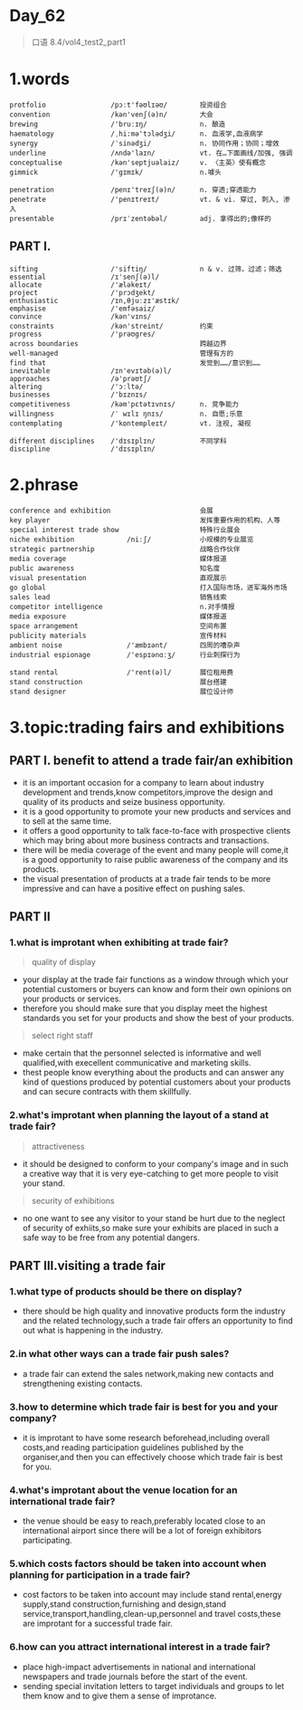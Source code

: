 # Day_62
> 口语 8.4/vol4_test2_part1
# 1.words
    protfolio                /pɔːt'fəʊlɪəʊ/        投资组合
    convention               /kən'venʃ(ə)n/        大会
    brewing                  /'bruːɪŋ/             n. 酿造
    haematology              /ˌhi:mə'tɔlədʒi/      n. 血液学,血液病学
    synergy                  /ˈsinədʒi/            n. 协同作用；协同；增效
    underline                /ʌndə'laɪn/           vt. 在…下面画线/加强, 强调
    conceptualise            /kən'septjuəlaiz/     v. 〈主英〉使有概念
    gimmick                  /'gɪmɪk/              n.噱头

    penetration              /penɪ'treɪʃ(ə)n/      n. 穿透;穿透能力
    penetrate                /'penɪtreɪt/          vt. & vi. 穿过, 刺入, 渗入
    presentable              /prɪˈzentəbəl/        adj. 拿得出的;像样的

## PART I.
    sifting                  /'siftiŋ/             n & v. 过筛，过滤；筛选
    essential                /ɪ'senʃ(ə)l/
    allocate                 /'æləkeɪt/
    project                  /'prɔdʒekt/
    enthusiastic             /ɪn,θjuːzɪ'æstɪk/
    emphasise                /'emfəsaiz/
    convince                 /kən'vɪns/
    constraints              /kən'streint/         约束
    progress                 /'prəʊgres/
    across boundaries                              跨越边界
    well-managed                                   管理有方的
    find that                                      发觉到……/意识到……
    inevitable               /ɪn'evɪtəb(ə)l/
    approaches               /ə'prəʊtʃ/
    altering                 /'ɔːltə/
    businesses               /'bɪznɪs/
    competitiveness          /kəm'pɛtətɪvnɪs/      n. 竞争能力
    willingness              /ˈ wɪlɪ ŋnɪs/         n. 自愿;乐意
    contemplating            /'kɒntempleɪt/        vt. 注视, 凝视

    different disciplines    /'dɪsɪplɪn/           不同学科
    discipline               /'dɪsɪplɪn/

# 2.phrase
    conference and exhibition                      会展
    key player                                     发挥重要作用的机构、人等
    special interest trade show                    特殊行业展会
    niche exhibition             /niːʃ/            小规模的专业展览
    strategic partnership                          战略合作伙伴
    media coverage                                 媒体报道
    public awareness                               知名度
    visual presentation                            直观展示
    go global                                      打入国际市场，进军海外市场
    sales lead                                     销售线索
    competitor intelligence                        n.对手情报
    media exposure                                 媒体报道
    space arrangement                              空间布置
    publicity materials                            宣传材料
    ambient noise                /'æmbɪənt/        四周的嘈杂声
    industrial espionage         /'espɪənɑːʒ/      行业刺探行为

    stand rental                 /'rent(ə)l/       展位租用费
    stand construction                             展台搭建
    stand designer                                 展位设计师

# 3.topic:trading fairs and exhibitions
## PART I. benefit to attend a trade fair/an exhibition
- it is an important occasion for a company to learn about industry development and trends,know competitors,improve the design and quality of its products and seize business opportunity.
- it is a good opportunity to promote your new products and services and to sell at the same time.
- it offers a good opportunity to talk face-to-face with prospective clients which may bring about more business contracts and transactions.
- there will be media coverage of the event and many people will come,it is a good opportunity to raise public awareness of the company and its products.
- the visual presentation of products at a trade fair tends to be more impressive and can have a positive effect on pushing sales.

## PART II
### 1.what is improtant when exhibiting at trade fair?
> quality of display
- your display at the trade fair functions as a window through which your potential customers or buyers can know and form their own opinions on your products or services.
- therefore you should make sure that you display meet the highest standards you set for your products and show the best of your products.

> select right staff
- make certain that the personnel selected is informative and well qualified,with execellent communicative and marketing skills.
- thest people know everything about the products and can answer any kind of questions produced by potential customers about your products and can secure contracts with them skillfully.

### 2.what's improtant when planning the layout of a stand at trade fair?
> attractiveness
- it should be designed to conform to your company's image and in such a creative way that it is very eye-catching to get more people to visit your stand.

> security of exhibitions
- no one want to see any visitor to your stand be hurt due to the neglect of security of exhiits,so make sure your exhibits are placed in such a safe way to be free from any potential dangers.

## PART III.visiting a trade fair
### 1.what type of products should be there on display?
- there should be high quality and innovative products form the industry and the related technology,such a trade fair offers an opportunity to find out what is happening in the industry.

### 2.in what other ways can a trade fair push sales?
- a trade fair can extend the sales network,making new contacts and strengthening existing contacts.

### 3.how to determine which trade fair is best for you and your company?
- it is improtant to have some research beforehead,including overall costs,and reading participation guidelines published by the organiser,and then you can effectively choose  which trade fair is best for you.

### 4.what's improtant about the venue location for an international trade fair?
- the venue should be easy to reach,preferably located close to an international airport since there will be a lot of foreign exhibitors participating.

### 5.which costs factors should be taken into account when planning for participation in a trade fair?
- cost factors to be taken into account may include stand rental,energy supply,stand construction,furnishing and design,stand service,transport,handling,clean-up,personnel and travel costs,these are improtant for a successful trade fair.

### 6.how can you attract international interest in a trade fair?
- place high-impact advertisements in national and international newspapers and trade journals before the start of the event.
- sending special invitation letters to target individuals and groups to let them know and to give them a sense of improtance.



